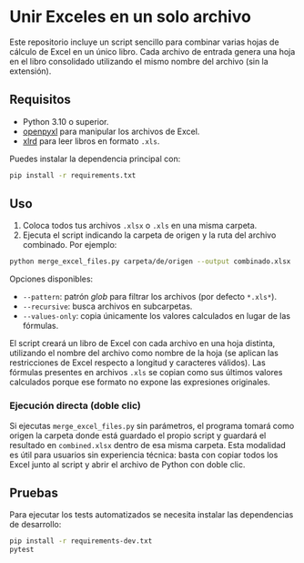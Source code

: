 # Unir Exceles en un solo archivo

Este repositorio incluye un script sencillo para combinar varias hojas de
cálculo de Excel en un único libro. Cada archivo de entrada genera una
hoja en el libro consolidado utilizando el mismo nombre del archivo (sin
la extensión).

## Requisitos

- Python 3.10 o superior.
- [openpyxl](https://openpyxl.readthedocs.io/) para manipular los
  archivos de Excel.
- [xlrd](https://xlrd.readthedocs.io/) para leer libros en formato `.xls`.

Puedes instalar la dependencia principal con:

```bash
pip install -r requirements.txt
```

## Uso

1. Coloca todos tus archivos `.xlsx` o `.xls` en una misma carpeta.
2. Ejecuta el script indicando la carpeta de origen y la ruta del archivo
   combinado. Por ejemplo:

```bash
python merge_excel_files.py carpeta/de/origen --output combinado.xlsx
```

Opciones disponibles:

- `--pattern`: patrón *glob* para filtrar los archivos (por defecto
  `*.xls*`).
- `--recursive`: busca archivos en subcarpetas.
- `--values-only`: copia únicamente los valores calculados en lugar de
  las fórmulas.

El script creará un libro de Excel con cada archivo en una hoja distinta,
utilizando el nombre del archivo como nombre de la hoja (se aplican las
restricciones de Excel respecto a longitud y caracteres válidos). Las
fórmulas presentes en archivos `.xls` se copian como sus últimos valores
calculados porque ese formato no expone las expresiones originales.

### Ejecución directa (doble clic)

Si ejecutas `merge_excel_files.py` sin parámetros, el programa tomará como
origen la carpeta donde está guardado el propio script y guardará el
resultado en `combined.xlsx` dentro de esa misma carpeta. Esta modalidad es
útil para usuarios sin experiencia técnica: basta con copiar todos los
Excel junto al script y abrir el archivo de Python con doble clic.

## Pruebas

Para ejecutar los tests automatizados se necesita instalar las
dependencias de desarrollo:

```bash
pip install -r requirements-dev.txt
pytest
```